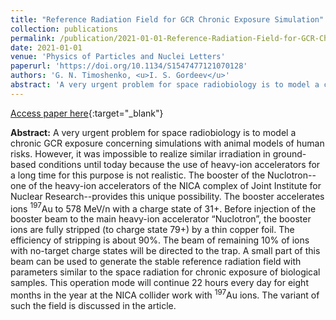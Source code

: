 ```yaml
---
title: "Reference Radiation Field for GCR Chronic Exposure Simulation"
collection: publications
permalink: /publication/2021-01-01-Reference-Radiation-Field-for-GCR-Chronic-Exposure-Simulation
date: 2021-01-01
venue: 'Physics of Particles and Nuclei Letters'
paperurl: 'https://doi.org/10.1134/S1547477121070128'
authors: 'G. N. Timoshenko, <u>I. S. Gordeev</u>'
abstract: 'A very urgent problem for space radiobiology is to model a chronic GCR exposure concerning simulations with animal models of human risks. However, it was impossible to realize similar irradiation in ground-based conditions until today because the use of heavy-ion accelerators for a long time for this purpose is not realistic. The booster of the Nuclotron--one of the heavy-ion accelerators of the NICA complex of Joint Institute for Nuclear Research--provides this unique possibility. The booster accelerates ions $^{197}$Au to 578 MeV/n with a charge state of 31+. Before injection of the booster beam to the main heavy-ion accelerator “Nuclotron”, the booster ions are fully stripped (to charge state 79+) by a thin copper foil. The efficiency of stripping is about 90%. The beam of remaining 10% of ions with no-target charge states will be directed to the trap. A small part of this beam can be used to generate the stable reference radiation field with parameters similar to the space radiation for chronic exposure of biological samples. This operation mode will continue 22 hours every day for eight months in the year at the NICA collider work with $^{197}$Au ions. The variant of such the field is discussed in the article.'
---
```


[Access paper here](https://doi.org/10.1134/S1547477121070128){:target="_blank"}

**Abstract:** A very urgent problem for space radiobiology is to model a chronic GCR exposure concerning simulations with animal models of human risks. However, it was impossible to realize similar irradiation in ground-based conditions until today because the use of heavy-ion accelerators for a long time for this purpose is not realistic. The booster of the Nuclotron--one of the heavy-ion accelerators of the NICA complex of Joint Institute for Nuclear Research--provides this unique possibility. The booster accelerates ions $^{197}$Au to 578 MeV/n with a charge state of 31+. Before injection of the booster beam to the main heavy-ion accelerator “Nuclotron”, the booster ions are fully stripped (to charge state 79+) by a thin copper foil. The efficiency of stripping is about 90%. The beam of remaining 10% of ions with no-target charge states will be directed to the trap. A small part of this beam can be used to generate the stable reference radiation field with parameters similar to the space radiation for chronic exposure of biological samples. This operation mode will continue 22 hours every day for eight months in the year at the NICA collider work with $^{197}$Au ions. The variant of such the field is discussed in the article.

